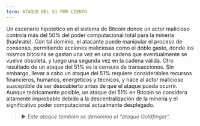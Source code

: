 ```yaml
---
term: ATAQUE DEL 51 POR CIENTO
---
```


Un escenario hipotético en el sistema de Bitcoin donde un actor malicioso controla más del 50% del poder computacional total para la minería (hashrate). Con tal dominio, el atacante puede manipular el proceso de consenso, permitiendo acciones maliciosas como el doble gasto, donde los mismos bitcoins se gastan una vez en una cadena que eventualmente se vuelve obsoleta, y luego una segunda vez en la cadena válida. Otro resultado de un ataque del 51% es la censura de transacciones. Sin embargo, llevar a cabo un ataque del 51% requiere considerables recursos financieros, humanos, energéticos y técnicos, y hace al actor malicioso susceptible de ser descubierto antes de que el ataque pueda ocurrir. Aunque teóricamente posible, un ataque del 51% en Bitcoin se considera altamente improbable debido a la descentralización de la minería y el significativo poder computacional actualmente desplegado.

> ► *Este ataque también se denomina el “ataque Goldfinger”.*